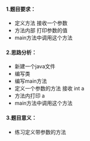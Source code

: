 #### 1.题目要求：

- 定义方法  接收一个参数 
- 方法内部 打印参数的值
- main方法中调用这个方法



#### 2.思路分析：

- 新建一个java文件
- 编写类
- 编写main方法
- 定义一个参数的方法 接收 int  a 
- 方法内打印 a 
- main方法中调用这个方法



#### 3.题目意义：

- 练习定义带参数的方法

  

